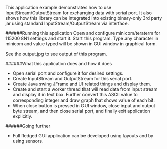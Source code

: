 This application example demonstrates how to use InputStream/OutputStream for exchanging data with 
serial port. It also shows how this library can be integrated into existing binary-only 3rd party
jar using standard InputStream/OutputStream via interface.

######Running this application
Open and configure minicom/teraterm for 115200 8N1 settings and start it. Start this program. Type 
any character in minicom and value typed will be shown in GUI window in graphical form. 
   
See the output.jpg to see output of this program.
   
######What this application does and how it does
- Open serial port and configure it for desired settings.
- Create InputStream and OutputStream for this serial port.
- Create Java swing JFrame and UI related things and display them.
- Create and start a worker thread that will read data from input stream and display it in text 
box. Further convert this ASCII value to corresponding integer and draw graph that shows value 
of each bit.
- When close button is pressed in GUI window, close input and output byte stream, and then close 
serial port, and finally exit application explicitly.
	  
######Going further
- Full fledged GUI application can be developed using layouts and by using sensors.
   
